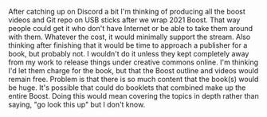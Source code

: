 After catching up on Discord a bit I'm thinking of producing all the
boost videos and Git repo on USB sticks after we wrap 2021 Boost. That
way people could get it who don't have Internet or be able to take them
around with them. Whatever the cost, it would minimally support the
stream. Also thinking after finishing that it would be time to approach
a publisher for a book, but probably not. I wouldn't do it unless they
kept completely away from my work to release things under creative
commons online. I'm thinking I'd let them charge for the book, but
that the Boost outline and videos would remain free. Problem is that
there is so much content that the book(s) would be huge. It's possible
that could do booklets that combined make up the entire Boost. Doing
this would mean covering the topics in depth rather than saying, "go
look this up" but I don't know.
